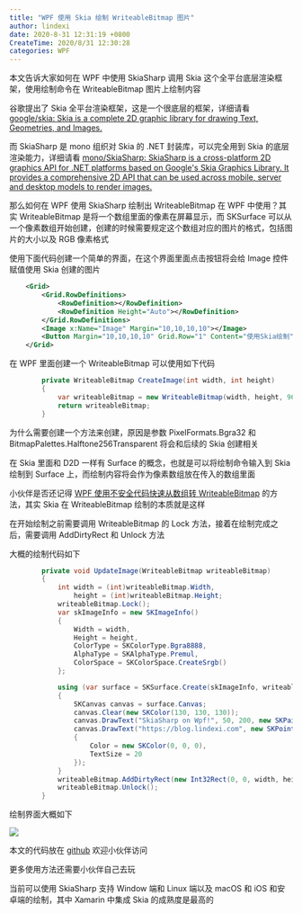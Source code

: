 ```yaml
---
title: "WPF 使用 Skia 绘制 WriteableBitmap 图片"
author: lindexi
date: 2020-8-31 12:31:19 +0800
CreateTime: 2020/8/31 12:30:28
categories: WPF
---
```


本文告诉大家如何在 WPF 中使用 SkiaSharp 调用 Skia 这个全平台底层渲染框架，使用绘制命令在 WriteableBitmap 图片上绘制内容

<!--more-->


<!-- CreateTime:2020/8/31 12:30:28 -->

<!-- 发布 -->

谷歌提出了 Skia 全平台渲染框架，这是一个很底层的框架，详细请看 [google/skia: Skia is a complete 2D graphic library for drawing Text, Geometries, and Images.](https://github.com/google/skia)

而 SkiaSharp 是 mono 组织对 Skia 的 .NET 封装库，可以完全用到 Skia 的底层渲染能力，详细请看 [mono/SkiaSharp: SkiaSharp is a cross-platform 2D graphics API for .NET platforms based on Google's Skia Graphics Library. It provides a comprehensive 2D API that can be used across mobile, server and desktop models to render images.](https://github.com/mono/SkiaSharp/)

那么如何在 WPF 使用 SkiaSharp 绘制出 WriteableBitmap 在 WPF 中使用？其实 WriteableBitmap 是将一个数组里面的像素在屏幕显示，而 SKSurface 可以从一个像素数组开始创建，创建的时候需要规定这个数组对应的图片的格式，包括图片的大小以及 RGB 像素格式

使用下面代码创建一个简单的界面，在这个界面里面点击按钮将会给 Image 控件赋值使用 Skia 创建的图片

```xml
    <Grid>
        <Grid.RowDefinitions>
            <RowDefinition></RowDefinition>
            <RowDefinition Height="Auto"></RowDefinition>
        </Grid.RowDefinitions>
        <Image x:Name="Image" Margin="10,10,10,10"></Image>
        <Button Margin="10,10,10,10" Grid.Row="1" Content="使用Skia绘制" Click="Button_OnClick"></Button>
    </Grid>
```

在 WPF 里面创建一个 WriteableBitmap 可以使用如下代码

```csharp
        private WriteableBitmap CreateImage(int width, int height)
        {
            var writeableBitmap = new WriteableBitmap(width, height, 96, 96, PixelFormats.Bgra32, BitmapPalettes.Halftone256Transparent);
            return writeableBitmap;
        }
```

为什么需要创建一个方法来创建，原因是参数 PixelFormats.Bgra32 和 BitmapPalettes.Halftone256Transparent 将会和后续的 Skia 创建相关

在 Skia 里面和 D2D 一样有 Surface 的概念，也就是可以将绘制命令输入到 Skia 绘制到 Surface 上，而绘制内容将会作为像素数组放在传入的数组里面

小伙伴是否还记得 [WPF 使用不安全代码快速从数组转 WriteableBitmap](https://blog.lindexi.com/post/WPF-%E4%BD%BF%E7%94%A8%E4%B8%8D%E5%AE%89%E5%85%A8%E4%BB%A3%E7%A0%81%E5%BF%AB%E9%80%9F%E4%BB%8E%E6%95%B0%E7%BB%84%E8%BD%AC-WriteableBitmap.html) 的方法，其实 Skia 在 WriteableBitmap 绘制的本质就是这样

在开始绘制之前需要调用 WriteableBitmap 的 Lock 方法，接着在绘制完成之后，需要调用 AddDirtyRect 和 Unlock 方法

大概的绘制代码如下

```csharp
        private void UpdateImage(WriteableBitmap writeableBitmap)
        {
            int width = (int)writeableBitmap.Width,
                height = (int)writeableBitmap.Height;
            writeableBitmap.Lock();
            var skImageInfo = new SKImageInfo()
            {
                Width = width,
                Height = height,
                ColorType = SKColorType.Bgra8888,
                AlphaType = SKAlphaType.Premul,
                ColorSpace = SKColorSpace.CreateSrgb()
            };

            using (var surface = SKSurface.Create(skImageInfo, writeableBitmap.BackBuffer))
            {
                SKCanvas canvas = surface.Canvas;
                canvas.Clear(new SKColor(130, 130, 130));
                canvas.DrawText("SkiaSharp on Wpf!", 50, 200, new SKPaint() { Color = new SKColor(0, 0, 0), TextSize = 100 });
                canvas.DrawText("https://blog.lindexi.com", new SKPoint(50, 500), new SKPaint(new SKFont(SKTypeface.FromFamilyName("微软雅黑")))
                {
                    Color = new SKColor(0, 0, 0),
                    TextSize = 20
                });
            }
            writeableBitmap.AddDirtyRect(new Int32Rect(0, 0, width, height));
            writeableBitmap.Unlock();
        }
```

绘制界面大概如下

![](http://image.acmx.xyz/lindexi%2F20208301919281724.jpg)

本文的代码放在 [github](https://github.com/lindexi/lindexi_gd/tree/e414c652ae503d882ad13eb844e70f8bc787f287/ReewheaberekaiNayweelehe) 欢迎小伙伴访问

更多使用方法还需要小伙伴自己去玩

当前可以使用 SkiaSharp 支持 Window 端和 Linux 端以及 macOS 和 iOS 和安卓端的绘制，其中 Xamarin 中集成 Skia 的成熟度是最高的

